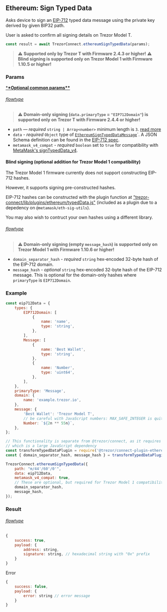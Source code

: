 ## Ethereum: Sign Typed Data

Asks device to sign an [EIP-712](https://eips.ethereum.org/EIPS/eip-712) typed data message using the private key derived by given BIP32 path.

User is asked to confirm all signing details on Trezor Model T.

```javascript
const result = await TrezorConnect.ethereumSignTypedData(params);
```

> :warning: **Supported only by Trezor T with Firmware 2.4.3 or higher!**
> :warning: **Blind signing is supported only on Trezor Model 1 with Firmware 1.10.5 or higher!**

### Params

[\***\*Optional common params\*\***](commonParams.md)

###### [flowtype](../../src/js/types/networks/ethereum.js#104-116)

> :warning: **Domain-only signing (`data.primaryType` = `"EIP712Domain"`) is supported only on Trezor T with Firmware 2.4.4 or higher!**

-   `path` — _required_ `string | Array<number>` minimum length is `3`. [read more](path.md)
-   `data` - _required_ `Object` type of [`EthereumSignTypedDataMessage`](../../src/js/types/networks/ethereum.js#L90)`. A JSON Schema definition can be found in the [EIP-712 spec](<[EIP-712](https://eips.ethereum.org/EIPS/eip-712)>).
-   `metamask_v4_compat` - _required_ `boolean` set to `true` for compatibility with [MetaMask's signTypedData_v4](https://docs.metamask.io/guide/signing-data.html#sign-typed-data-v4).

#### Blind signing (optional addition for Trezor Model 1 compatibility)

The Trezor Model 1 firmware currently does not support constructing EIP-712
hashes.

However, it supports signing pre-constructed hashes.

EIP-712 hashes can be constructed with the plugin function at
["trezor-connect/lib/plugins/ethereum/typedData.js"](../../src/js/plugins/ethereum/typedData.js)
(included as a plugin due to a depedency on `@metamask/eth-sig-utils`).

You may also wish to contruct your own hashes using a different library.

###### [flowtype](../../src/js/types/networks/ethereum.js#L114-121)

> :warning: **Domain-only signing (empty `message_hash`) is supported only on Trezor Model 1 with Firmware 1.10.6 or higher!**

-   `domain_separator_hash` - _required_ `string` hex-encoded 32-byte hash of the EIP-712 domain.
-   `message_hash` - _optional_ `string` hex-encoded 32-byte hash of the EIP-712 message.
    This is optional for the domain-only hashes where `primaryType` is `EIP712Domain`.

### Example

```javascript
const eip712Data = {
    types: {
        EIP712Domain: [
            {
                name: 'name',
                type: 'string',
            },
        ],
        Message: [
            {
                name: 'Best Wallet',
                type: 'string',
            },
            {
                name: 'Number',
                type: 'uint64',
            },
        ],
    },
    primaryType: 'Message',
    domain: {
        name: 'example.trezor.io',
    },
    message: {
        'Best Wallet': 'Trezor Model T',
        // be careful with JavaScript numbers: MAX_SAFE_INTEGER is quite low
        Number: `${2n ** 55n}`,
    },
};

// This functionality is separate from @trezor/connect, as it requires @metamask/eth-sig-utils,
// which is a large JavaScript dependency
const transformTypedDataPlugin = require('@trezor/connect-plugin-ethereum');
const { domain_separator_hash, message_hash } = transformTypedDataPlugin(eip712Data, true);

TrezorConnect.ethereumSignTypedData({
    path: "m/44'/60'/0'",
    data: eip712Data,
    metamask_v4_compat: true,
    // These are optional, but required for Trezor Model 1 compatibility
    domain_separator_hash,
    message_hash,
});
```

### Result

###### [flowtype](../../src/js/types/api.js#L257)

```javascript
{
    success: true,
    payload: {
        address: string,
        signature: string, // hexadecimal string with "0x" prefix
    }
}
```

Error

```javascript
{
    success: false,
    payload: {
        error: string // error message
    }
}
```
